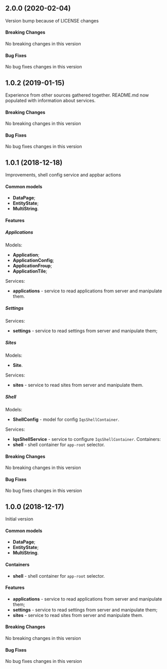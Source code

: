 ## <a name="2.0.0"></a> 2.0.0 (2020-02-04)

Version bump because of LICENSE changes

#### Breaking Changes
No breaking changes in this version

#### Bug Fixes
No bug fixes changes in this version

## <a name="1.0.2"></a> 1.0.2 (2019-01-15)

Experience from other sources gathered together. README.md now populated with information about services.

#### Breaking Changes
No breaking changes in this version

#### Bug Fixes
No bug fixes changes in this version

## <a name="1.0.1"></a> 1.0.1 (2018-12-18)

Improvements, shell config service and appbar actions

#### Common models
* **DataPage**;
* **EntityState**;
* **MultiString**.

#### Features
##### Applications
Models:
* **Application**;
* **ApplicationConfig**;
* **ApplicationFroup**;
* **ApplicationTile**;

Services:
* **applications** - service to read applications from server and manipulate them.
##### Settings
Services:
* **settings** - service to read settings from server and manipulate them;
##### Sites
Models:
* **Site**.

Services:
* **sites** - service to read sites from server and manipulate them.
##### Shell
Models:
* **ShellConfig** - model for config `IqsShellContainer`.

Services:
* **IqsShellService** - service to configure `IqsShellContainer`.
Containers:
* **shell** - shell container for `app-root` selector.

#### Breaking Changes
No breaking changes in this version

#### Bug Fixes
No bug fixes changes in this version

## <a name="1.0.0"></a> 1.0.0 (2018-12-17)

Initial version

#### Common models
* **DataPage**;
* **EntityState**;
* **MultiString**.

#### Containers
* **shell** - shell container for `app-root` selector.

#### Features
* **applications** - service to read applications from server and manipulate them;
* **settings** - service to read settings from server and manipulate them;
* **sites** - service to read sites from server and manipulate them.

#### Breaking Changes
No breaking changes in this version

#### Bug Fixes
No bug fixes changes in this version

